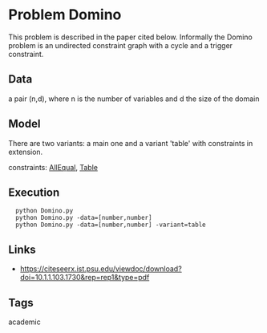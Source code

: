 # Problem Domino

This problem is described in the paper cited below.
Informally the Domino problem is an undirected constraint graph with a cycle and a trigger constraint.

## Data
  a pair (n,d), where n is the number of variables and d the size of the domain

## Model
  There are two variants: a main one and a variant 'table' with constraints in extension.

  constraints: [AllEqual](http://pycsp.org/documentation/constraints/AllEqual), [Table](http://pycsp.org/documentation/constraints/Table)

## Execution
```
  python Domino.py
  python Domino.py -data=[number,number]
  python Domino.py -data=[number,number] -variant=table
```

## Links
  - https://citeseerx.ist.psu.edu/viewdoc/download?doi=10.1.1.103.1730&rep=rep1&type=pdf

## Tags
  academic
